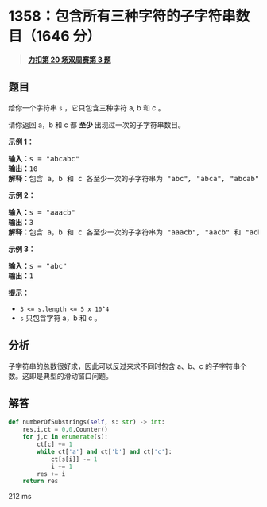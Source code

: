 # 1358：包含所有三种字符的子字符串数目（1646 分）


> <u>**[力扣第 20 场双周赛第 3 题](https://leetcode.cn/problems/number-of-substrings-containing-all-three-characters/)**</u>

## 题目

<p>给你一个字符串 <code>s</code> ，它只包含三种字符 a, b 和 c 。</p>

<p>请你返回 a，b 和 c 都 <strong>至少 </strong>出现过一次的子字符串数目。</p>



<p><strong>示例 1：</strong></p>

<pre><strong>输入：</strong>s = &quot;abcabc&quot;
<strong>输出：</strong>10
<strong>解释：</strong>包含 a，b 和 c 各至少一次的子字符串为<em> &quot;</em>abc<em>&quot;, &quot;</em>abca<em>&quot;, &quot;</em>abcab<em>&quot;, &quot;</em>abcabc<em>&quot;, &quot;</em>bca<em>&quot;, &quot;</em>bcab<em>&quot;, &quot;</em>bcabc<em>&quot;, &quot;</em>cab<em>&quot;, &quot;</em>cabc<em>&quot; </em>和<em> &quot;</em>abc<em>&quot; </em>(<strong>相同</strong><strong>字符串算多次</strong>)<em>。</em>
</pre>

<p><strong>示例 2：</strong></p>

<pre><strong>输入：</strong>s = &quot;aaacb&quot;
<strong>输出：</strong>3
<strong>解释：</strong>包含 a，b 和 c 各至少一次的子字符串为<em> &quot;</em>aaacb<em>&quot;, &quot;</em>aacb<em>&quot; </em>和<em> &quot;</em>acb<em>&quot; 。</em>
</pre>

<p><strong>示例 3：</strong></p>

<pre><strong>输入：</strong>s = &quot;abc&quot;
<strong>输出：</strong>1
</pre>



<p><strong>提示：</strong></p>

<ul>
<li><code>3 &lt;= s.length &lt;= 5 x 10^4</code></li>
<li><code>s</code> 只包含字符 a，b 和 c 。</li>
</ul>


## 分析

子字符串的总数很好求，因此可以反过来求不同时包含 a、b、c 的子字符串个数。这即是典型的滑动窗口问题。

## 解答


```python
def numberOfSubstrings(self, s: str) -> int:
	res,i,ct = 0,0,Counter()
	for j,c in enumerate(s):
		ct[c] += 1
		while ct['a'] and ct['b'] and ct['c']:
			ct[s[i]] -= 1
			i += 1
		res += i
	return res
```
212 ms
